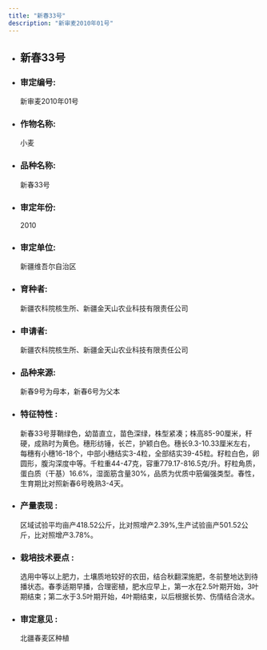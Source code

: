 ```yaml
---
title: "新春33号"
description: "新审麦2010年01号"
---
```

* ## 新春33号
* ###  审定编号:  
   新审麦2010年01号

*  ### 作物名称:  
   小麦

*   ###  品种名称: 
    新春33号

*   ### 审定年份: 
    2010

*   ### 审定单位:  
    新疆维吾尔自治区

*   ### 育种者:  
    新疆农科院核生所、新疆金天山农业科技有限责任公司

*   ### 申请者:  
    新疆农科院核生所、新疆金天山农业科技有限责任公司

*   ### 品种来源:  
    新春9号为母本，新春6号为父本

*   ### 特征特性 : 
    新春33号芽鞘绿色，幼苗直立，苗色深绿，株型紧凑；株高85-90厘米，秆硬，成熟时为黄色。穗形纺锤，长芒，护颖白色。穗长9.3-10.33厘米左右，每穗有小穗16-18个，中部小穗结实3-4粒，全部结实39-45粒。籽粒白色，卵圆形，腹沟深度中等。千粒重44-47克，容重779.17-816.5克/升。籽粒角质，蛋白质（干基）16.6%，湿面筋含量30%，品质为优质中筋偏强类型。春性，生育期比对照新春6号晚熟3-4天。

*   ### 产量表现 : 
    区域试验平均亩产418.52公斤，比对照增产2.39%,生产试验亩产501.52公斤，比对照增产3.78%。

*   ### 栽培技术要点 : 
    选用中等以上肥力，土壤质地较好的农田，结合秋翻深施肥，冬前整地达到待播状态。春季适期早播，合理密植，肥水应早上，第一水在2.5叶期开始，3叶期结束；第二水于3.5叶期开始，4叶期结束，以后根据长势、伤情结合浇水。

*   ### 审定意见 : 
    北疆春麦区种植
